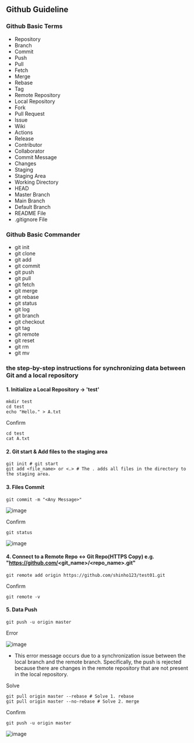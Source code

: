 ## Github Guideline

### Github Basic Terms

* Repository
* Branch
* Commit
* Push
* Pull
* Fetch
* Merge
* Rebase
* Tag
* Remote Repository
* Local Repository
* Fork
* Pull Request
* Issue
* Wiki
* Actions
* Release
* Contributor
* Collaborator
* Commit Message
* Changes
* Staging
* Staging Area
* Working Directory
* HEAD
* Master Branch
* Main Branch
* Default Branch
* README File
* .gitignore File

### Github Basic Commander

* git init
* git clone
* git add
* git commit
* git push
* git pull
* git fetch
* git merge
* git rebase
* git status
* git log
* git branch
* git checkout
* git tag
* git remote
* git reset
* git rm
* git mv

### the step-by-step instructions for synchronizing data between Git and a local repository


#### 1. Initialize a Local Repository → 'test'
```git
mkdir test
cd test
echo "Hello." > A.txt
```

Confirm
```git
cd test
cat A.txt
```

#### 2. Git start & Add files to the staging area
```git
git init # git start
git add <file_name> or <.> # The . adds all files in the directory to the staging area.
```

#### 3. Files Commit
```git
git commit -m "<Any Message>"
```

![image](https://github.com/user-attachments/assets/de950500-b4d9-4bcd-a8df-73bec1fbcea4)


Confirm
```git
git status
```

![image](https://github.com/user-attachments/assets/5c06f30a-2734-481f-84e1-eb91a0539b21)

#### 4. Connect to a Remote Repo ↔ Git Repo(HTTPS Copy) e.g. "https://github.com/<git_name>/<repo_name>.git"
```git
git remote add origin https://github.com/shinho123/test01.git
```

Confirm
```git
git remote -v
```

#### 5. Data Push
```git
git push -u origin master
```

Error

![image](https://github.com/user-attachments/assets/483558e9-9034-4ed1-b2a8-6dbc9bc7a96c)

* This error message occurs due to a synchronization issue between the local branch and the remote branch. Specifically, the push is rejected because there are changes in the remote repository that are not present in the local repository.

Solve
```git
git pull origin master --rebase # Solve 1. rebase
git pull origin master --no-rebase # Solve 2. merge
```

Confirm
```git
git push -u origin master
```
![image](https://github.com/user-attachments/assets/009fbc40-1d08-44c1-80ad-63cbdfa0ff4b)



